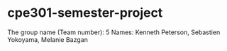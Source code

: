 # cpe301-semester-project
The group name (Team number): 5
Names: Kenneth Peterson, Sebastien Yokoyama, Melanie Bazgan
